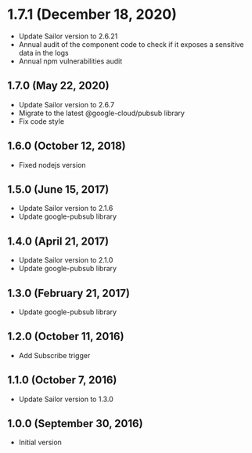 # 1.7.1 (December 18, 2020)

* Update Sailor version to 2.6.21
* Annual audit of the component code to check if it exposes a sensitive data in the logs
* Annual npm vulnerabilities audit

## 1.7.0 (May 22, 2020)

* Update Sailor version to 2.6.7
* Migrate to the latest @google-cloud/pubsub library
* Fix code style

## 1.6.0 (October 12, 2018)

* Fixed nodejs version

## 1.5.0 (June 15, 2017)

* Update Sailor version to 2.1.6
* Update google-pubsub library

## 1.4.0 (April 21, 2017)

* Update Sailor version to 2.1.0
* Update google-pubsub library

## 1.3.0 (February 21, 2017)

* Update google-pubsub library

## 1.2.0 (October 11, 2016)

* Add Subscribe trigger

## 1.1.0 (October 7, 2016)

* Update Sailor version to 1.3.0

## 1.0.0 (September 30, 2016)

* Initial version
